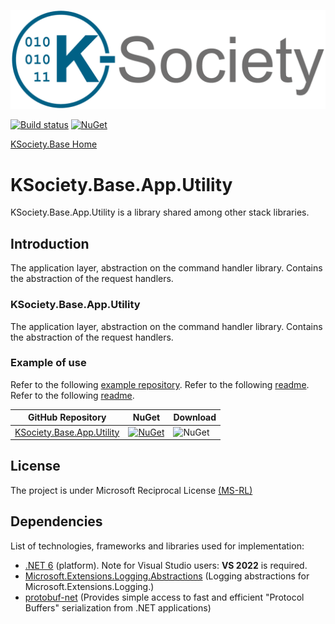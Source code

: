 ![Logo](https://raw.githubusercontent.com/k-society/KSociety.Base/master/docs/K-Society__Logo_vs-negative.png)

[![Build status](https://ci.appveyor.com/api/projects/status/svxutqmffkucfp0r?svg=true)](https://ci.appveyor.com/project/maniglia/ksociety-base) [![NuGet](https://img.shields.io/nuget/v/KSociety.Base.InfraSub.Shared)](https://www.nuget.org/profiles/K-Society)

[KSociety.Base Home](https://github.com/K-Society/KSociety.Base)

# KSociety.Base.App.Utility

KSociety.Base.App.Utility is a library shared among other stack libraries.

## Introduction

The application layer, abstraction on the command handler library. Contains the abstraction of the request handlers.

### KSociety.Base.App.Utility
The application layer, abstraction on the command handler library. Contains the abstraction of the request handlers.

### Example of use
Refer to the following [example repository](https://github.com/K-Society/KSociety.Example).
Refer to the following [readme](https://github.com/K-Society/KSociety.Example/tree/master/docs/KSociety.Example.App.Dto).
Refer to the following [readme](https://github.com/K-Society/KSociety.Example/tree/master/docs/KSociety.Example.App.ReqHdlr).

| GitHub Repository | NuGet | Download |
| ------------- | ------------- | ------------- |
| [KSociety.Base.App.Utility](https://github.com/K-Society/KSociety.Base/tree/master/Src/01/KSociety.Base.App.Utility) | [![NuGet](https://img.shields.io/nuget/v/KSociety.Base.App.Utility)](https://www.nuget.org/packages/KSociety.Base.App.Utility) | ![NuGet](https://img.shields.io/nuget/dt/KSociety.Base.App.Utility) |

## License
The project is under Microsoft Reciprocal License [(MS-RL)](http://www.opensource.org/licenses/MS-RL)

## Dependencies

List of technologies, frameworks and libraries used for implementation:

- [.NET 6](https://dotnet.microsoft.com/download/dotnet/6.0) (platform). Note for Visual Studio users: **VS 2022** is required.
- [Microsoft.Extensions.Logging.Abstractions](https://www.nuget.org/packages/Microsoft.Extensions.Logging.Abstractions/) (Logging abstractions for Microsoft.Extensions.Logging.)
- [protobuf-net](https://github.com/protobuf-net/protobuf-net) (Provides simple access to fast and efficient "Protocol Buffers" serialization from .NET applications)